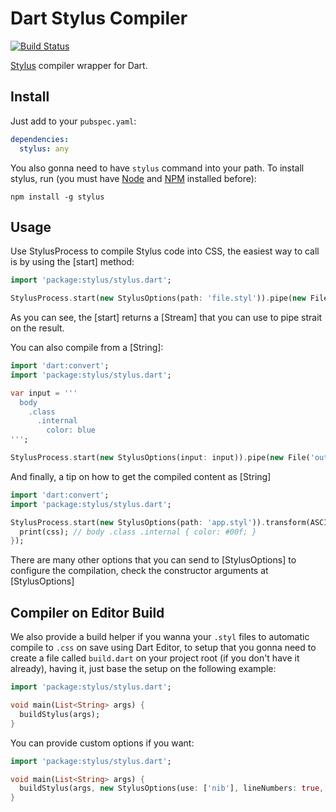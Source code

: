 Dart Stylus Compiler
==============

[![Build Status](https://drone.io/github.com/wilkerlucio/dart-stylus/status.png)](https://drone.io/github.com/wilkerlucio/dart-stylus/latest)

[Stylus](http://learnboost.github.io/stylus/) compiler wrapper for Dart.

Install
-------

Just add to your `pubspec.yaml`:

```yaml
dependencies:
  stylus: any
```

You also gonna need to have `stylus` command into your path. To install stylus, run (you must have [Node](http://nodejs.org/) and [NPM](https://npmjs.org/) installed before):
```
npm install -g stylus
```

Usage
-----

Use StylusProcess to compile Stylus code into CSS, the easiest
way to call is by using the [start] method:

```dart
import 'package:stylus/stylus.dart';

StylusProcess.start(new StylusOptions(path: 'file.styl')).pipe(new File('output.css').openWrite());
```

As you can see, the [start] returns a [Stream] that you can use to pipe
strait on the result.

You can also compile from a [String]:

```dart
import 'dart:convert';
import 'package:stylus/stylus.dart';

var input = '''
  body
    .class
      .internal
        color: blue
''';

StylusProcess.start(new StylusOptions(input: input)).pipe(new File('output.css').openWrite());
```

And finally, a tip on how to get the compiled content as [String]

```dart
import 'dart:convert';
import 'package:stylus/stylus.dart';

StylusProcess.start(new StylusOptions(path: 'app.styl')).transform(ASCII.decoder).single.then((String css) {
  print(css); // body .class .internal { color: #00f; }
});
```

There are many other options that you can send to [StylusOptions] to configure
the compilation, check the constructor arguments at [StylusOptions]

Compiler on Editor Build
------------------------

We also provide a build helper if you wanna your `.styl` files to automatic compile to `.css` on save using Dart Editor, to setup that you gonna need to create a file called `build.dart` on your project root (if you don't have it already), having it, just base the setup on the following example:

```dart
import 'package:stylus/stylus.dart';

void main(List<String> args) {
  buildStylus(args);
}
```

You can provide custom options if you want:

```dart
import 'package:stylus/stylus.dart';

void main(List<String> args) {
  buildStylus(args, new StylusOptions(use: ['nib'], lineNumbers: true, includeCss: true, compress: true));
}
```
